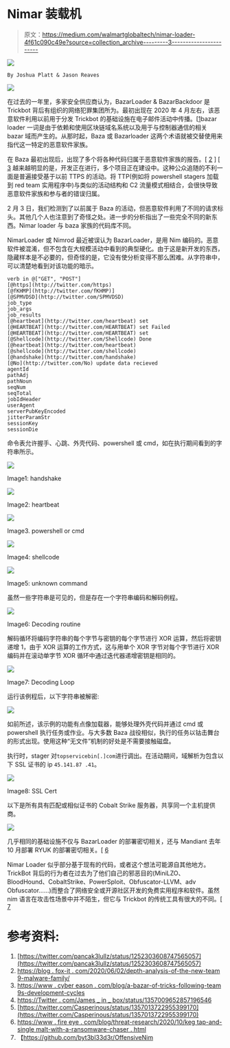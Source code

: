 # Nimar 装载机

> 原文：<https://medium.com/walmartglobaltech/nimar-loader-4f61c090c49e?source=collection_archive---------3----------------------->

![](img/1d638176829cd404f839d24fcdc56989.png)

```
By Joshua Platt & Jason Reaves
```

![](img/b3cf8162b4cf91cbd0203100698f3c61.png)

在过去的一年里，多家安全供应商认为，BazarLoader & BazarBackdoor 是 Trickbot 背后有组织的网络犯罪集团所为。最初出现在 2020 年 4 月左右，该恶意软件利用以前用于分发 Trickbot 的基础设施在电子邮件活动中传播。[[1](https://twitter.com/pancak3lullz/status/1252303608747565057)bazar loader 一词是由于依赖和使用区块链域名系统以及用于与控制器通信的相关 bazar 域而产生的。从那时起，Baza 或 Bazarloader 这两个术语就被交替使用来指代这一特定的恶意软件家族。

在 Baza 最初出现后，出现了多个将各种代码归属于恶意软件家族的报告。[ [2](https://blog.fox-it.com/2020/06/02/in-depth-analysis-of-the-new-team9-malware-family/) ] [ [3](https://www.cybereason.com/blog/a-bazar-of-tricks-following-team9s-development-cycles) 越来越明显的是，开发正在进行，多个项目正在建设中。这种公众追随的不利一面是普遍接受基于以前 TTPS 的活动。将 TTP(例如将 powershell stagers 加载到 red team 实用程序中)与类似的活动结构和 C2 流量模式相结合，会很快导致恶意软件家族和参与者的错误归属。

2 月 3 日，我们检测到了以前属于 Baza 的活动，但恶意软件利用了不同的请求标头。其他几个人也注意到了奇怪之处。进一步的分析指出了一些完全不同的新东西。Nimar loader 与 baza 家族的代码库不同。

NimarLoader 或 Nimrod 最近被误认为 BazarLoader，是用 Nim 编码的。恶意软件被混淆，但不包含在大规模活动中看到的典型硬化。由于这是新开发的东西，隐藏样本是不必要的，但奇怪的是，它没有使分析变得不那么困难。从字符串中，可以清楚地看到对该功能的暗示。

```
verb in @["GET", "POST"]
[@https](http://twitter.com/https)
[@fKHMP](http://twitter.com/fKHMP)]
[@SPMVDSD](http://twitter.com/SPMVDSD)
job_type
job_args
job_results
[@heartbeat](http://twitter.com/heartbeat) set
[@HEARTBEAT](http://twitter.com/HEARTBEAT) set Failed
[@HEARTBEAT](http://twitter.com/HEARTBEAT) set
[@Shellcode](http://twitter.com/Shellcode) Done
[@heartbeat](http://twitter.com/heartbeat)
[@shellcode](http://twitter.com/shellcode)
[@handshake](http://twitter.com/handshake)
[@No](http://twitter.com/No) update data recieved
agentId
pathAdj
pathNoun
seqNum
seqTotal
jobIdHeader
userAgent
serverPubKeyEncoded
jitterParamStr
sessionKey
sessionDie
```

命令表允许握手、心跳、外壳代码、powershell 或 cmd，如在执行期间看到的字符串所示。

![](img/71698316fcfd9740db8b1759f75c90e9.png)

Image1: handshake

![](img/44d94f7a583665110f3017c6a15c465a.png)

Image2: heartbeat

![](img/252f193b1f486bd582d60dd40dd50e60.png)

Image3\. powershell or cmd

![](img/60b9ef75ead2756a50897d7f4fcae369.png)

Image4: shellcode

![](img/31f3b17d9e012c0f5d7d4006ad0bc14a.png)

Image5: unknown command

虽然一些字符串是可见的，但是存在一个字符串编码和解码例程。

![](img/078fb43511afe5d2b23e1930f297ae14.png)

Image6: Decoding routine

解码循环将编码字符串的每个字节与密钥的每个字节进行 XOR 运算，然后将密钥递增 1，由于 XOR 运算的工作方式，这与用单个 XOR 字节对每个字节进行 XOR 编码并在滚动单字节 XOR 循环中通过迭代器递增密钥是相同的。

![](img/a38dcc90e8ae056ae315fe8f2805ee85.png)

Image7: Decoding Loop

运行该例程后，以下字符串被解密:

![](img/d8302b3848e6e64f9fcf63b90d085709.png)

如前所述，该示例的功能有点像加载器，能够处理外壳代码并通过 cmd 或 powershell 执行任务或作业。与大多数 Baza 战役相似，执行的任务以钴击舞台的形式出现。使用这种“无文件”机制的好处是不需要接触磁盘。

执行时，stager 对`topservicebin[.]com`进行调出。在活动期间，域解析为包含以下 SSL 证书的 ip `45.141.87 .41`。

![](img/76300f26cd20c429e9c54223966a3c36.png)

Image8: SSL Cert

以下是所有具有匹配或相似证书的 Cobalt Strike 服务器，共享同一个主机提供商。

![](img/b4bcd0b5dd10ca2df4a40fdf86729d02.png)

几乎相同的基础设施不仅与 BazarLoader 的部署密切相关，还与 Mandiant 去年 10 月部署 RYUK 的部署密切相关。[ [6](https://www.fireeye.com/blog/threat-research/2020/10/kegtap-and-singlemalt-with-a-ransomware-chaser.html)

Nimar Loader 似乎部分基于现有的代码，或者这个想法可能源自其他地方。TrickBot 背后的行为者在过去为了他们自己的邪恶目的(MiniLZO、BloodHound、CobaltStrike、PowerSploit、Obfuscator-LLVM、adv Obfuscator……)而整合了网络安全或开源社区开发的免费实用程序和软件。虽然 nim 语言在攻击性场景中并不陌生，但它与 Trickbot 的传统工具有很大的不同。[ [7](https://github.com/byt3bl33d3r/OffensiveNim)

# 参考资料:

1.  [https://twitter.com/pancak3lullz/status/1252303608747565057](https://twitter.com/pancak3lullz/status/1252303608747565057)
2.  [https://blog . fox-it . com/2020/06/02/depth-analysis-of-the-new-team 9-malware-family/](https://blog.fox-it.com/2020/06/02/in-depth-analysis-of-the-new-team9-malware-family/)
3.  [https://www . cyber eason . com/blog/a-bazar-of-tricks-following-team 9s-development-cycles](https://www.cybereason.com/blog/a-bazar-of-tricks-following-team9s-development-cycles)
4.  [https://Twitter . com/James _ in _ box/status/1357009652857196546](https://twitter.com/James_inthe_box/status/1357009652857196546)
5.  [https://twitter.com/Casperinous/status/1357013722955399170](https://twitter.com/Casperinous/status/1357013722955399170)
6.  [https://www . fire eye . com/blog/threat-research/2020/10/keg tap-and-single malt-with-a-ransomware-chaser . html](https://www.fireeye.com/blog/threat-research/2020/10/kegtap-and-singlemalt-with-a-ransomware-chaser.html)
7.  【https://github.com/byt3bl33d3r/OffensiveNim 